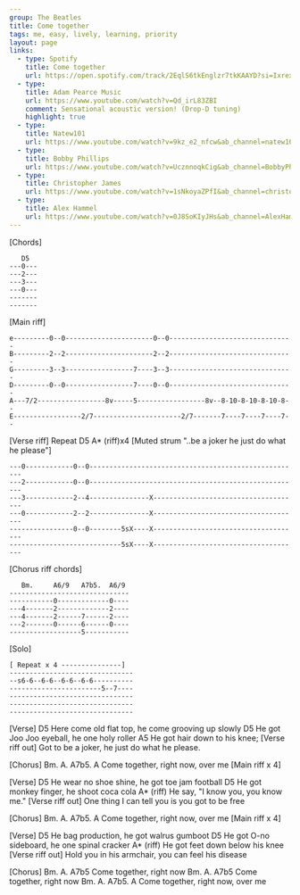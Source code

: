 ```yaml
---
group: The Beatles
title: Come together
tags: me, easy, lively, learning, priority
layout: page
links:
  - type: Spotify
    title: Come together
    url: https://open.spotify.com/track/2EqlS6tkEnglzr7tkKAAYD?si=IxrexeflQhuDKxz6MQar8A
  - type: 
    title: Adam Pearce Music
    url: https://www.youtube.com/watch?v=Qd_irL83ZBI
    comment: Sensational acoustic version! (Drop-D tuning)
    highlight: true
  - type: 
    title: Natew101
    url: https://www.youtube.com/watch?v=9kz_e2_nfcw&ab_channel=natew101
  - type: 
    title: Bobby Phillips
    url: https://www.youtube.com/watch?v=UcznnoqkCig&ab_channel=BobbyPhillipps
  - type: 
    title: Christopher James
    url: https://www.youtube.com/watch?v=1sNkoyaZPfI&ab_channel=christopherjamesmus
  - type: 
    title: Alex Hammel
    url: https://www.youtube.com/watch?v=0J8SoKIyJHs&ab_channel=AlexHamel
---
```



[Chords]
```
   D5 
---0---
---2---
---3---
---0---
-------
-------
```

[Main riff]
```
e---------0--0----------------------0--0-------------------------------
B---------2--2----------------------2--2-------------------------------
G---------3--3-----------------7----3--3-------------------------------
D---------0--0-----------------7----0--0-------------------------------
A---7/2-----------------8v-----5-----------------8v--8-10-8-10-8-10-8--
E-----------------2/7----------------------2/7-------7----7----7----7--
```

[Verse riff]
  Repeat D5     A* (riff)x4        [Muted strum "..be a joker he just do what he please"]
```
---0------------0--0-----------------------------------------------------
---2------------0--0-----------------------------------------------------
---3------------2--4---------------X-------------------------------------
---0------------2--2---------------X-------------------------------------
----------------0--0--------5sX----X-------------------------------------
----------------------------5sX----X-------------------------------------
```

[Chorus riff chords]
```
   Bm.     A6/9   A7b5.  A6/9
------------------------------
-----------0-------------0----
---4-------2-------------2----
---4-------2------7------2----
---2-------0------6------0----
------------------5-----------
```

[Solo]
```
[ Repeat x 4 ---------------]
-------------------------------
--s6-6--6-6--6-6--6-6----------
-----------------------5--7----
-------------------------------
-------------------------------
-------------------------------
```

[Verse]
D5
Here come old flat top, he come grooving up slowly
D5
He got Joo Joo eyeball, he one holy roller
A5
He got hair down to his knee;
[Verse riff out]
Got to be a joker, he just do what he please.

[Chorus]
     Bm.       A.    A7b5. A
Come together, right now,  over me
[Main riff x 4]

[Verse]
D5
He wear no shoe shine, he got toe jam football
D5
He got monkey finger, he shoot coca cola
        A* (riff) 
He say, "I know you, you know me."
[Verse riff out]
One thing I can tell you is you got to be free 
 
[Chorus]
     Bm.       A.    A7b5. A
Come together, right now,  over me
[Main riff x 4]

[Verse] 
D5
He bag production, he got walrus gumboot
D5
He got O-no sideboard, he one spinal cracker
       A* (riff) 
He got feet down below his knee
[Verse riff out]
Hold you in his armchair, you can feel his disease
 
 
[Chorus]
     Bm.       A.    A7b5
Come together, right now
     Bm.       A.    A7b5
Come together, right now
     Bm.       A.    A7b5. A
Come together, right now,  over me



